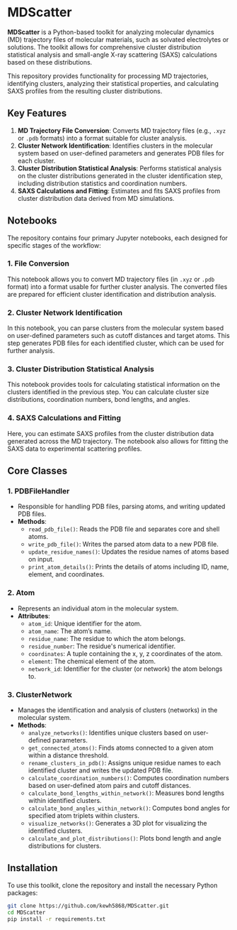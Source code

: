 # MDScatter

**MDScatter** is a Python-based toolkit for analyzing molecular dynamics (MD) trajectory files of molecular materials, such as solvated electrolytes or solutions. The toolkit allows for comprehensive cluster distribution statistical analysis and small-angle X-ray scattering (SAXS) calculations based on these distributions.

This repository provides functionality for processing MD trajectories, identifying clusters, analyzing their statistical properties, and calculating SAXS profiles from the resulting cluster distributions.

## Key Features
1. **MD Trajectory File Conversion**: Converts MD trajectory files (e.g., `.xyz` or `.pdb` formats) into a format suitable for cluster analysis.
2. **Cluster Network Identification**: Identifies clusters in the molecular system based on user-defined parameters and generates PDB files for each cluster.
3. **Cluster Distribution Statistical Analysis**: Performs statistical analysis on the cluster distributions generated in the cluster identification step, including distribution statistics and coordination numbers.
4. **SAXS Calculations and Fitting**: Estimates and fits SAXS profiles from cluster distribution data derived from MD simulations.

## Notebooks

The repository contains four primary Jupyter notebooks, each designed for specific stages of the workflow:

### 1. **File Conversion**
   This notebook allows you to convert MD trajectory files (in `.xyz` or `.pdb` format) into a format usable for further cluster analysis. The converted files are prepared for efficient cluster identification and distribution analysis.

### 2. **Cluster Network Identification**
   In this notebook, you can parse clusters from the molecular system based on user-defined parameters such as cutoff distances and target atoms. This step generates PDB files for each identified cluster, which can be used for further analysis.

### 3. **Cluster Distribution Statistical Analysis**
   This notebook provides tools for calculating statistical information on the clusters identified in the previous step. You can calculate cluster size distributions, coordination numbers, bond lengths, and angles.

### 4. **SAXS Calculations and Fitting**
   Here, you can estimate SAXS profiles from the cluster distribution data generated across the MD trajectory. The notebook also allows for fitting the SAXS data to experimental scattering profiles.

## Core Classes

### 1. **PDBFileHandler**
   - Responsible for handling PDB files, parsing atoms, and writing updated PDB files.
   - **Methods**:
     - `read_pdb_file()`: Reads the PDB file and separates core and shell atoms.
     - `write_pdb_file()`: Writes the parsed atom data to a new PDB file.
     - `update_residue_names()`: Updates the residue names of atoms based on input.
     - `print_atom_details()`: Prints the details of atoms including ID, name, element, and coordinates.

### 2. **Atom**
   - Represents an individual atom in the molecular system.
   - **Attributes**:
     - `atom_id`: Unique identifier for the atom.
     - `atom_name`: The atom’s name.
     - `residue_name`: The residue to which the atom belongs.
     - `residue_number`: The residue's numerical identifier.
     - `coordinates`: A tuple containing the x, y, z coordinates of the atom.
     - `element`: The chemical element of the atom.
     - `network_id`: Identifier for the cluster (or network) the atom belongs to.

### 3. **ClusterNetwork**
   - Manages the identification and analysis of clusters (networks) in the molecular system.
   - **Methods**:
     - `analyze_networks()`: Identifies unique clusters based on user-defined parameters.
     - `get_connected_atoms()`: Finds atoms connected to a given atom within a distance threshold.
     - `rename_clusters_in_pdb()`: Assigns unique residue names to each identified cluster and writes the updated PDB file.
     - `calculate_coordination_numbers()`: Computes coordination numbers based on user-defined atom pairs and cutoff distances.
     - `calculate_bond_lengths_within_network()`: Measures bond lengths within identified clusters.
     - `calculate_bond_angles_within_network()`: Computes bond angles for specified atom triplets within clusters.
     - `visualize_networks()`: Generates a 3D plot for visualizing the identified clusters.
     - `calculate_and_plot_distributions()`: Plots bond length and angle distributions for clusters.

## Installation

To use this toolkit, clone the repository and install the necessary Python packages:

```bash
git clone https://github.com/kewh5868/MDScatter.git
cd MDScatter
pip install -r requirements.txt
